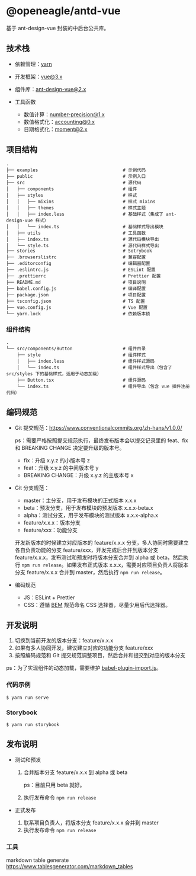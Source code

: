 # @openeagle/antd-vue

基于 ant-design-vue 封装的中后台公共库。

## 技术栈

- 依赖管理：[yarn](https://classic.yarnpkg.com/en/)
- 开发框架：vue@3.x
- 组件库：ant-design-vue@2.x
- 工具函数

  - 数值计算：number-precision@1.x
  - 数值格式化：accounting@0.x
  - 日期格式化：moment@2.x

## 项目结构

```
.
├── examples                                # 示例代码
├── public                                  # 示例入口
├── src                                     # 源代码
│   ├── components                          # 组件
│   ├── styles                              # 样式
│   │   ├── mixins                          # 样式 mixins
│   │   ├── themes                          # 样式主题
│   │   ├── index.less                      # 基础样式（集成了 ant-design-vue 样式）
│   │   └── index.ts                        # 基础样式导出模块
│   ├── utils                               # 工具函数
│   ├── index.ts                            # 源代码模块导出
│   └── style.ts                            # 源代码样式导出
├── stories                                 # Sotrybook
├── .browserslistrc                         # 兼容配置
├── .editorconfig                           # 编辑器配置
├── .eslintrc.js                            # ESLint 配置
├── .prettierrc                             # Prettier 配置
├── README.md                               # 项目说明
├── babel.config.js                         # 编译配置
├── package.json                            # 项目配置
├── tsconfig.json                           # TS 配置
├── vue.config.js                           # Vue 配置
└── yarn.lock                               # 依赖版本锁
```

### 组件结构

```
.
└── src/components/Button                   # 组件目录
    ├── style                               # 组件样式
    │   ├── index.less                      # 组件样式源码
    │   └── index.ts                        # 组件样式导出（包含了 src/styles 下的基础样式，适用于动态加载）
    ├── Button.tsx                          # 组件源码
    └── index.ts                            # 组件导出（包含 vue 插件注册代码）
```

## 编码规范

- Git 提交规范：https://www.conventionalcommits.org/zh-hans/v1.0.0/

  ps：需要严格按照提交规范执行，最终发布版本会以提交记录里的 feat、fix 和 BREAKING CHANGE 决定要升级的版本号。

  - fix：升级 x.y.z 的小版本号 z
  - feat：升级 x.y.z 的中间版本号 y
  - BREAKING CHANGE：升级 x.y.z 的主版本号 x

- Git 分支规范：

  - master：主分支，用于发布模块的正式版本 x.x.x
  - beta：预发分支，用于发布模块的预发版本 x.x.x-beta.x
  - alpha：测试分支，用于发布模块的测试版本 x.x.x-alpha.x
  - feature/x.x.x：版本分支
  - feature/xxx：功能分支

  开发新版本的时候建立对应版本的 feature/x.x.x 分支，多人协同时需要建立各自负责功能的分支 feature/xxx，开发完成后合并到版本分支 feature/x.x.x，发布测试和预发时将版本分支合并到 alpha 或 beta，然后执行 `npm run release`。如果发布正式版本 x.x.x，需要对应项目负责人将版本分支 feature/x.x.x 合并到 master，然后执行 `npm run release`。

- 编码规范

  - JS：ESLint + Prettier
  - CSS：遵循 [BEM](http://getbem.com/) 规范命名 CSS 选择器，尽量少用后代选择器。

## 开发说明

1. 切换到当前开发的版本分支：feature/x.x.x
2. 如果有多人协同开发，建议建立对应的功能分支 feature/xxx
3. 按照编码规范和 Git 提交规范调整项目，然后合并和提交到对应的版本分支

ps：为了实现组件的动态加载，需要维护 [babel-plugin-import.js](./babel-plugin-import.js)。

### 代码示例

```shell
$ yarn run serve
```

### Storybook

```shell
$ yarn run storybook
```

## 发布说明

- 测试和预发

  1. 合并版本分支 feature/x.x.x 到 alpha 或 beta

     ps：目前只用 beta 就好。

  2. 执行发布命令 `npm run release`

- 正式发布

  1. 联系项目负责人，将版本分支 feature/x.x.x 合并到 master
  2. 执行发布命令 `npm run release`

### 工具

markdown table generate
https://www.tablesgenerator.com/markdown_tables

